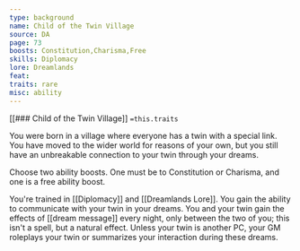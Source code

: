 ```yaml
---
type: background
name: Child of the Twin Village 
source: DA
page: 73
boosts: Constitution,Charisma,Free
skills: Diplomacy
lore: Dreamlands
feat: 
traits: rare
misc: ability
---
```


[[### Child of the Twin Village]]
`=this.traits`


You were born in a village where everyone has a twin with a special link. You have moved to the wider world for reasons of your own, but you still have an unbreakable connection to your twin through your dreams.

Choose two ability boosts. One must be to Constitution or Charisma, and one is a free ability boost.

You're trained in [[Diplomacy]] and [[Dreamlands Lore]]. You gain the ability to communicate with your twin in your dreams. You and your twin gain the effects of [[dream message]] every night, only between the two of you; this isn't a spell, but a natural effect. Unless your twin is another PC, your GM roleplays your twin or summarizes your interaction during these dreams.

